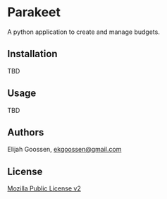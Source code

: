 # Parakeet
A python application to create and manage budgets.

## Installation
TBD

## Usage
TBD

## Authors
Elijah Goossen, ekgoossen@gmail.com

## License
[Mozilla Public License v2](https://mozilla.org/MPL/2.0/)
